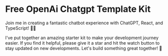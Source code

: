 # Free OpenAi Chatgpt Template Kit


Join me in creating a fantastic chatbot experience with ChatGPT, React, and TypeScript! 🤖🚀

I've put together an amazing starter kit to make your development journey easier. If you find it helpful, please give it a star and hit the watch button to stay updated on new developments. Let's build something great together! 🌟

